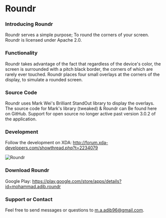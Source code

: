Roundr
======
### Introducing Roundr
Roundr serves a simple purpose; To round the corners of your screen. Roundr is licensed under Apache 2.0.

### Functionality
Roundr takes advantage of the fact that regardless of the device's color, the screen is surrounded with a pitch black border, the corners of which are rarely ever touched. Roundr places four small overlays at the corners of the display, to simulate a rounded screen.

### Source Code
Roundr uses Mark Wei's Brilliant StandOut library to display the overlays. The source code for Mark's library (tweaked) & Roundr can Be found here on GitHub. Support for open source no longer active past version 3.0.2 of the application.

### Development
Follow the development on XDA: http://forum.xda-developers.com/showthread.php?t=2234079

![Roundr](http://puu.sh/4b2su.png)

### Download Roundr
Google Play: https://play.google.com/store/apps/details?id=mohammad.adib.roundr

### Support or Contact
Feel free to send messages or questions to m.a.adib96@gmail.com.
